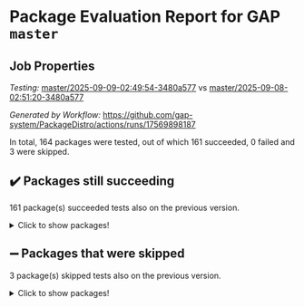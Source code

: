 # Package Evaluation Report for GAP `master`

## Job Properties

*Testing:* [master/2025-09-09-02:49:54-3480a577](https://github.com/gap-system/PackageDistro/blob/data/reports/master/2025-09-09-02:49:54-3480a577) vs [master/2025-09-08-02:51:20-3480a577](https://github.com/gap-system/PackageDistro/blob/data/reports/master/2025-09-08-02:51:20-3480a577)

*Generated by Workflow:* https://github.com/gap-system/PackageDistro/actions/runs/17569898187

In total, 164 packages were tested, out of which 161 succeeded, 0 failed and 3 were skipped.

## :heavy_check_mark: Packages still succeeding

161 package(s) succeeded tests also on the previous version.
<details><summary>Click to show packages!</summary>

- 4ti2interface 2024.11-01 [(success)](https://github.com/gap-system/PackageDistro/actions/runs/17569898187/job/49904104008)
- ace 5.7.0 [(success)](https://github.com/gap-system/PackageDistro/actions/runs/17569898187/job/49904103982)
- aclib 1.3.3 [(success)](https://github.com/gap-system/PackageDistro/actions/runs/17569898187/job/49904104007)
- agt 0.3.1 [(success)](https://github.com/gap-system/PackageDistro/actions/runs/17569898187/job/49904103991)
- alco 1.1.2 [(success)](https://github.com/gap-system/PackageDistro/actions/runs/17569898187/job/49904103995)
- alnuth 3.2.1 [(success)](https://github.com/gap-system/PackageDistro/actions/runs/17569898187/job/49904103996)
- anupq 3.3.2 [(success)](https://github.com/gap-system/PackageDistro/actions/runs/17569898187/job/49904104279)
- atlasrep 2.1.9 [(success)](https://github.com/gap-system/PackageDistro/actions/runs/17569898187/job/49904104016)
- autodoc 2025.05.09 [(success)](https://github.com/gap-system/PackageDistro/actions/runs/17569898187/job/49904103993)
- automata 1.16 [(success)](https://github.com/gap-system/PackageDistro/actions/runs/17569898187/job/49904104166)
- automgrp 1.3.3 [(success)](https://github.com/gap-system/PackageDistro/actions/runs/17569898187/job/49904104000)
- autpgrp 1.11.1 [(success)](https://github.com/gap-system/PackageDistro/actions/runs/17569898187/job/49904104182)
- cap 2025.08-03 [(success)](https://github.com/gap-system/PackageDistro/actions/runs/17569898187/job/49904104384)
- caratinterface 2.3.7 [(success)](https://github.com/gap-system/PackageDistro/actions/runs/17569898187/job/49904104286)
- cddinterface 2025.06.24 [(success)](https://github.com/gap-system/PackageDistro/actions/runs/17569898187/job/49904104241)
- circle 1.6.6 [(success)](https://github.com/gap-system/PackageDistro/actions/runs/17569898187/job/49904104011)
- classicpres 1.22 [(success)](https://github.com/gap-system/PackageDistro/actions/runs/17569898187/job/49904103998)
- cohomolo 1.6.11 [(success)](https://github.com/gap-system/PackageDistro/actions/runs/17569898187/job/49904104615)
- congruence 1.2.7 [(success)](https://github.com/gap-system/PackageDistro/actions/runs/17569898187/job/49904104203)
- corefreesub 0.6 [(success)](https://github.com/gap-system/PackageDistro/actions/runs/17569898187/job/49904104205)
- corelg 1.57 [(success)](https://github.com/gap-system/PackageDistro/actions/runs/17569898187/job/49904104010)
- crime 1.6 [(success)](https://github.com/gap-system/PackageDistro/actions/runs/17569898187/job/49904104018)
- crisp 1.4.8 [(success)](https://github.com/gap-system/PackageDistro/actions/runs/17569898187/job/49904104034)
- crypting 0.10.6 [(success)](https://github.com/gap-system/PackageDistro/actions/runs/17569898187/job/49904104030)
- cryst 4.1.29 [(success)](https://github.com/gap-system/PackageDistro/actions/runs/17569898187/job/49904104040)
- crystcat 1.1.10 [(success)](https://github.com/gap-system/PackageDistro/actions/runs/17569898187/job/49904104324)
- ctbllib 1.3.11 [(success)](https://github.com/gap-system/PackageDistro/actions/runs/17569898187/job/49904104258)
- cubefree 1.21 [(success)](https://github.com/gap-system/PackageDistro/actions/runs/17569898187/job/49904104074)
- curlinterface 2.4.2 [(success)](https://github.com/gap-system/PackageDistro/actions/runs/17569898187/job/49904104471)
- cvec 2.8.4 [(success)](https://github.com/gap-system/PackageDistro/actions/runs/17569898187/job/49904104059)
- datastructures 0.3.3 [(success)](https://github.com/gap-system/PackageDistro/actions/runs/17569898187/job/49904104276)
- deepthought 1.0.9 [(success)](https://github.com/gap-system/PackageDistro/actions/runs/17569898187/job/49904104037)
- design 1.8.2 [(success)](https://github.com/gap-system/PackageDistro/actions/runs/17569898187/job/49904104055)
- difsets 2.3.1 [(success)](https://github.com/gap-system/PackageDistro/actions/runs/17569898187/job/49904104028)
- digraphs 1.12.0 [(success)](https://github.com/gap-system/PackageDistro/actions/runs/17569898187/job/49904104043)
- edim 1.3.8 [(success)](https://github.com/gap-system/PackageDistro/actions/runs/17569898187/job/49904104022)
- example 4.4.1 [(success)](https://github.com/gap-system/PackageDistro/actions/runs/17569898187/job/49904104023)
- examplesforhomalg 2023.10-01 [(success)](https://github.com/gap-system/PackageDistro/actions/runs/17569898187/job/49904104082)
- factint 1.6.3 [(success)](https://github.com/gap-system/PackageDistro/actions/runs/17569898187/job/49904104052)
- ferret 1.0.14 [(success)](https://github.com/gap-system/PackageDistro/actions/runs/17569898187/job/49904104330)
- fga 1.5.0 [(success)](https://github.com/gap-system/PackageDistro/actions/runs/17569898187/job/49904104614)
- fining 1.5.6 [(success)](https://github.com/gap-system/PackageDistro/actions/runs/17569898187/job/49904104060)
- float 1.0.9 [(success)](https://github.com/gap-system/PackageDistro/actions/runs/17569898187/job/49904104065)
- format 1.4.4 [(success)](https://github.com/gap-system/PackageDistro/actions/runs/17569898187/job/49904104531)
- forms 1.2.13 [(success)](https://github.com/gap-system/PackageDistro/actions/runs/17569898187/job/49904104064)
- fplsa 1.2.7 [(success)](https://github.com/gap-system/PackageDistro/actions/runs/17569898187/job/49904104050)
- fr 2.4.13 [(success)](https://github.com/gap-system/PackageDistro/actions/runs/17569898187/job/49904104049)
- francy 2.0.3 [(success)](https://github.com/gap-system/PackageDistro/actions/runs/17569898187/job/49904104206)
- fwtree 1.3 [(success)](https://github.com/gap-system/PackageDistro/actions/runs/17569898187/job/49904104057)
- gapdoc 1.6.7 [(success)](https://github.com/gap-system/PackageDistro/actions/runs/17569898187/job/49904104703)
- gauss 2024.11-01 [(success)](https://github.com/gap-system/PackageDistro/actions/runs/17569898187/job/49904104056)
- gaussforhomalg 2024.08-01 [(success)](https://github.com/gap-system/PackageDistro/actions/runs/17569898187/job/49904104217)
- gbnp 1.1.0 [(success)](https://github.com/gap-system/PackageDistro/actions/runs/17569898187/job/49904104715)
- generalizedmorphismsforcap 2025.08-01 [(success)](https://github.com/gap-system/PackageDistro/actions/runs/17569898187/job/49904104418)
- genss 1.6.9 [(success)](https://github.com/gap-system/PackageDistro/actions/runs/17569898187/job/49904104068)
- gradedmodules 2024.12-01 [(success)](https://github.com/gap-system/PackageDistro/actions/runs/17569898187/job/49904104101)
- gradedringforhomalg 2024.07-01 [(success)](https://github.com/gap-system/PackageDistro/actions/runs/17569898187/job/49904104079)
- grape 4.9.3 [(success)](https://github.com/gap-system/PackageDistro/actions/runs/17569898187/job/49904104363)
- groupoids 1.78 [(success)](https://github.com/gap-system/PackageDistro/actions/runs/17569898187/job/49904104097)
- grpconst 2.6.5 [(success)](https://github.com/gap-system/PackageDistro/actions/runs/17569898187/job/49904104162)
- guarana 0.96.3 [(success)](https://github.com/gap-system/PackageDistro/actions/runs/17569898187/job/49904104083)
- guava 3.20 [(success)](https://github.com/gap-system/PackageDistro/actions/runs/17569898187/job/49904104086)
- hap 1.70 [(success)](https://github.com/gap-system/PackageDistro/actions/runs/17569898187/job/49904104110)
- hapcryst 0.1.15 [(success)](https://github.com/gap-system/PackageDistro/actions/runs/17569898187/job/49904104192)
- hecke 1.5.4 [(success)](https://github.com/gap-system/PackageDistro/actions/runs/17569898187/job/49904104088)
- help 4.0 [(success)](https://github.com/gap-system/PackageDistro/actions/runs/17569898187/job/49904104105)
- homalg 2024.01-01 [(success)](https://github.com/gap-system/PackageDistro/actions/runs/17569898187/job/49904104094)
- homalgtocas 2025.08-01 [(success)](https://github.com/gap-system/PackageDistro/actions/runs/17569898187/job/49904104102)
- ibnp 0.16 [(success)](https://github.com/gap-system/PackageDistro/actions/runs/17569898187/job/49904104132)
- idrel 2.48 [(success)](https://github.com/gap-system/PackageDistro/actions/runs/17569898187/job/49904104111)
- images 1.3.3 [(success)](https://github.com/gap-system/PackageDistro/actions/runs/17569898187/job/49904104133)
- inducereduce 1.1 [(success)](https://github.com/gap-system/PackageDistro/actions/runs/17569898187/job/49904104415)
- intpic 0.4.0 [(success)](https://github.com/gap-system/PackageDistro/actions/runs/17569898187/job/49904104291)
- io 4.9.3 [(success)](https://github.com/gap-system/PackageDistro/actions/runs/17569898187/job/49904104127)
- io_forhomalg 2023.02-04 [(success)](https://github.com/gap-system/PackageDistro/actions/runs/17569898187/job/49904104237)
- irredsol 1.4.4 [(success)](https://github.com/gap-system/PackageDistro/actions/runs/17569898187/job/49904104100)
- json 2.2.3 [(success)](https://github.com/gap-system/PackageDistro/actions/runs/17569898187/job/49904104126)
- jupyterkernel 1.5.1 [(success)](https://github.com/gap-system/PackageDistro/actions/runs/17569898187/job/49904104108)
- jupyterviz 1.5.6 [(success)](https://github.com/gap-system/PackageDistro/actions/runs/17569898187/job/49904104158)
- kan 1.37 [(success)](https://github.com/gap-system/PackageDistro/actions/runs/17569898187/job/49904104141)
- kbmag 1.5.11 [(success)](https://github.com/gap-system/PackageDistro/actions/runs/17569898187/job/49904104112)
- laguna 3.9.7 [(success)](https://github.com/gap-system/PackageDistro/actions/runs/17569898187/job/49904104136)
- liealgdb 2.2.1 [(success)](https://github.com/gap-system/PackageDistro/actions/runs/17569898187/job/49904104836)
- liepring 2.9.1 [(success)](https://github.com/gap-system/PackageDistro/actions/runs/17569898187/job/49904104137)
- liering 2.4.2 [(success)](https://github.com/gap-system/PackageDistro/actions/runs/17569898187/job/49904104153)
- linearalgebraforcap 2025.08-02 [(success)](https://github.com/gap-system/PackageDistro/actions/runs/17569898187/job/49904104114)
- lins 0.9 [(success)](https://github.com/gap-system/PackageDistro/actions/runs/17569898187/job/49904104122)
- localizeringforhomalg 2023.10-01 [(success)](https://github.com/gap-system/PackageDistro/actions/runs/17569898187/job/49904104099)
- loops 3.4.4 [(success)](https://github.com/gap-system/PackageDistro/actions/runs/17569898187/job/49904104134)
- lpres 1.1.1 [(success)](https://github.com/gap-system/PackageDistro/actions/runs/17569898187/job/49904104147)
- majoranaalgebras 1.5.2 [(success)](https://github.com/gap-system/PackageDistro/actions/runs/17569898187/job/49904104150)
- mapclass 1.4.6 [(success)](https://github.com/gap-system/PackageDistro/actions/runs/17569898187/job/49904104138)
- matgrp 0.72 [(success)](https://github.com/gap-system/PackageDistro/actions/runs/17569898187/job/49904104131)
- matricesforhomalg 2025.09-01 [(success)](https://github.com/gap-system/PackageDistro/actions/runs/17569898187/job/49904104107)
- modisom 3.0.0 [(success)](https://github.com/gap-system/PackageDistro/actions/runs/17569898187/job/49904104125)
- modulepresentationsforcap 2025.08-02 [(success)](https://github.com/gap-system/PackageDistro/actions/runs/17569898187/job/49904104139)
- modules 2024.12-01 [(success)](https://github.com/gap-system/PackageDistro/actions/runs/17569898187/job/49904104119)
- monoidalcategories 2025.08-02 [(success)](https://github.com/gap-system/PackageDistro/actions/runs/17569898187/job/49904104245)
- nconvex 2024.12-01 [(success)](https://github.com/gap-system/PackageDistro/actions/runs/17569898187/job/49904104146)
- nilmat 1.4.2 [(success)](https://github.com/gap-system/PackageDistro/actions/runs/17569898187/job/49904104426)
- nock 1.5 [(success)](https://github.com/gap-system/PackageDistro/actions/runs/17569898187/job/49904104120)
- normalizinterface 1.4.1 [(success)](https://github.com/gap-system/PackageDistro/actions/runs/17569898187/job/49904104130)
- nq 2.5.11 [(success)](https://github.com/gap-system/PackageDistro/actions/runs/17569898187/job/49904104454)
- numericalsgps 1.4.0 [(success)](https://github.com/gap-system/PackageDistro/actions/runs/17569898187/job/49904104143)
- openmath 11.5.3 [(success)](https://github.com/gap-system/PackageDistro/actions/runs/17569898187/job/49904104148)
- orb 5.0.1 [(success)](https://github.com/gap-system/PackageDistro/actions/runs/17569898187/job/49904104464)
- packagemanager 1.6.3 [(success)](https://github.com/gap-system/PackageDistro/actions/runs/17569898187/job/49904104187)
- patternclass 2.4.5 [(success)](https://github.com/gap-system/PackageDistro/actions/runs/17569898187/job/49904104339)
- permut 2.0.5 [(success)](https://github.com/gap-system/PackageDistro/actions/runs/17569898187/job/49904104159)
- polenta 1.3.11 [(success)](https://github.com/gap-system/PackageDistro/actions/runs/17569898187/job/49904104144)
- polycyclic 2.17 [(success)](https://github.com/gap-system/PackageDistro/actions/runs/17569898187/job/49904104169)
- polymaking 0.8.7 [(success)](https://github.com/gap-system/PackageDistro/actions/runs/17569898187/job/49904104392)
- primgrp 4.0.0 [(success)](https://github.com/gap-system/PackageDistro/actions/runs/17569898187/job/49904104161)
- profiling 2.6.2 [(success)](https://github.com/gap-system/PackageDistro/actions/runs/17569898187/job/49904104174)
- qdistrnd 0.9.5 [(success)](https://github.com/gap-system/PackageDistro/actions/runs/17569898187/job/49904104165)
- qpa 1.35 [(success)](https://github.com/gap-system/PackageDistro/actions/runs/17569898187/job/49904104289)
- quagroup 1.8.4 [(success)](https://github.com/gap-system/PackageDistro/actions/runs/17569898187/job/49904104172)
- radiroot 2.9 [(success)](https://github.com/gap-system/PackageDistro/actions/runs/17569898187/job/49904104157)
- rcwa 4.7.1 [(success)](https://github.com/gap-system/PackageDistro/actions/runs/17569898187/job/49904104320)
- rds 1.8 [(success)](https://github.com/gap-system/PackageDistro/actions/runs/17569898187/job/49904104155)
- recog 1.4.4 [(success)](https://github.com/gap-system/PackageDistro/actions/runs/17569898187/job/49904104171)
- repndecomp 1.3.0 [(success)](https://github.com/gap-system/PackageDistro/actions/runs/17569898187/job/49904104183)
- repsn 3.1.2 [(success)](https://github.com/gap-system/PackageDistro/actions/runs/17569898187/job/49904104307)
- resclasses 4.7.3 [(success)](https://github.com/gap-system/PackageDistro/actions/runs/17569898187/job/49904104199)
- ringsforhomalg 2024.11-02 [(success)](https://github.com/gap-system/PackageDistro/actions/runs/17569898187/job/49904104359)
- sco 2023.08-01 [(success)](https://github.com/gap-system/PackageDistro/actions/runs/17569898187/job/49904104213)
- scscp 2.4.4 [(success)](https://github.com/gap-system/PackageDistro/actions/runs/17569898187/job/49904104351)
- semigroups 5.5.4 [(success)](https://github.com/gap-system/PackageDistro/actions/runs/17569898187/job/49904104181)
- sglppow 2.4 [(success)](https://github.com/gap-system/PackageDistro/actions/runs/17569898187/job/49904104442)
- sgpviz 0.999.6 [(success)](https://github.com/gap-system/PackageDistro/actions/runs/17569898187/job/49904104178)
- simpcomp 2.1.14 [(success)](https://github.com/gap-system/PackageDistro/actions/runs/17569898187/job/49904104207)
- singular 2025.08.26 [(success)](https://github.com/gap-system/PackageDistro/actions/runs/17569898187/job/49904104176)
- sl2reps 1.1 [(success)](https://github.com/gap-system/PackageDistro/actions/runs/17569898187/job/49904104764)
- sla 1.6.2 [(success)](https://github.com/gap-system/PackageDistro/actions/runs/17569898187/job/49904104198)
- smallantimagmas 0.4.1 [(success)](https://github.com/gap-system/PackageDistro/actions/runs/17569898187/job/49904104173)
- smallgrp 1.5.4 [(success)](https://github.com/gap-system/PackageDistro/actions/runs/17569898187/job/49904104240)
- smallsemi 0.7.2 [(success)](https://github.com/gap-system/PackageDistro/actions/runs/17569898187/job/49904104437)
- sonata 2.9.6 [(success)](https://github.com/gap-system/PackageDistro/actions/runs/17569898187/job/49904104168)
- sophus 1.27 [(success)](https://github.com/gap-system/PackageDistro/actions/runs/17569898187/job/49904104191)
- sotgrps 1.3 [(success)](https://github.com/gap-system/PackageDistro/actions/runs/17569898187/job/49904104220)
- spinsym 1.5.2 [(success)](https://github.com/gap-system/PackageDistro/actions/runs/17569898187/job/49904104933)
- standardff 1.0 [(success)](https://github.com/gap-system/PackageDistro/actions/runs/17569898187/job/49904104223)
- symbcompcc 1.3.2 [(success)](https://github.com/gap-system/PackageDistro/actions/runs/17569898187/job/49904104222)
- thelma 1.3 [(success)](https://github.com/gap-system/PackageDistro/actions/runs/17569898187/job/49904104391)
- tomlib 1.2.11 [(success)](https://github.com/gap-system/PackageDistro/actions/runs/17569898187/job/49904104184)
- toolsforhomalg 2025.05-01 [(success)](https://github.com/gap-system/PackageDistro/actions/runs/17569898187/job/49904104233)
- toric 1.9.6 [(success)](https://github.com/gap-system/PackageDistro/actions/runs/17569898187/job/49904104326)
- transgrp 3.6.5 [(success)](https://github.com/gap-system/PackageDistro/actions/runs/17569898187/job/49904104244)
- typeset 1.2.3 [(success)](https://github.com/gap-system/PackageDistro/actions/runs/17569898187/job/49904104238)
- ugaly 4.1.3 [(success)](https://github.com/gap-system/PackageDistro/actions/runs/17569898187/job/49904104230)
- unipot 1.6 [(success)](https://github.com/gap-system/PackageDistro/actions/runs/17569898187/job/49904104555)
- unitlib 5.0.0 [(success)](https://github.com/gap-system/PackageDistro/actions/runs/17569898187/job/49904104219)
- utils 0.91 [(success)](https://github.com/gap-system/PackageDistro/actions/runs/17569898187/job/49904104331)
- uuid 0.7 [(success)](https://github.com/gap-system/PackageDistro/actions/runs/17569898187/job/49904104229)
- walrus 0.9991 [(success)](https://github.com/gap-system/PackageDistro/actions/runs/17569898187/job/49904104254)
- wedderga 4.11.1 [(success)](https://github.com/gap-system/PackageDistro/actions/runs/17569898187/job/49904104299)
- wpe 0.8 [(success)](https://github.com/gap-system/PackageDistro/actions/runs/17569898187/job/49904104798)
- xmod 2.95 [(success)](https://github.com/gap-system/PackageDistro/actions/runs/17569898187/job/49904104243)
- xmodalg 1.32 [(success)](https://github.com/gap-system/PackageDistro/actions/runs/17569898187/job/49904104249)
- yangbaxter 0.10.7 [(success)](https://github.com/gap-system/PackageDistro/actions/runs/17569898187/job/49904104705)
- zeromqinterface 0.17 [(success)](https://github.com/gap-system/PackageDistro/actions/runs/17569898187/job/49904104496)
</details>

## :heavy_minus_sign: Packages that were skipped

3 package(s) skipped tests also on the previous version.
<details><summary>Click to show packages!</summary>

- browse 1.8.21 [(skipped)](https://github.com/gap-system/PackageDistro/actions/runs/17569898187/job/49903708490)
- itc 1.5.1 [(skipped)](https://github.com/gap-system/PackageDistro/actions/runs/17569898187/job/49903708490)
- xgap 4.32 [(skipped)](https://github.com/gap-system/PackageDistro/actions/runs/17569898187/job/49903708490)
</details>

